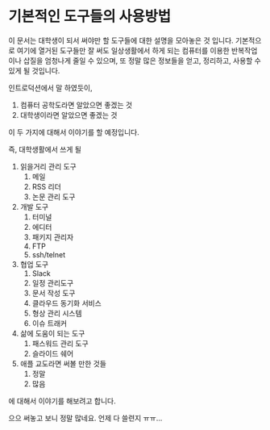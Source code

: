 # 기본적인 도구들의 사용방법

이 문서는 대학생이 되서 써야만 할 도구들에 대한 설명을 모아놓은 것 입니다. 기본적으로 여기에 열거된 도구들만 잘 써도 일상생활에서 하게 되는 컴퓨터를 이용한 반복작업이나 삽질을 엄청나게 줄일 수 있으며, 또 정말 많은 정보들을 얻고, 정리하고, 사용할 수 있게 될 것입니다.

인트로덕션에서 말 하였듯이,

1. 컴퓨터 공학도라면 알았으면 좋겠는 것
2. 대학생이라면 알았으면 좋겠는 것



이 두 가지에 대해서 이야기를 할 예정입니다.

즉, 대학생활에서 쓰게 될

1. 읽을거리 관리 도구
   1. 메일
   2. RSS 리더
   3. 논문 관리 도구
2. 개발 도구
   1. 터미널
   2. 에디터
   3. 패키지 관리자
   4. FTP
   5. ssh/telnet
3. 협업 도구
   1. Slack
   2. 일정 관리도구
   3. 문서 작성 도구
   4. 클라우드 동기화 서비스
   5. 형상 관리 시스템
   6. 이슈 트래커
4. 삶에 도움이 되는 도구
   1. 패스워드 관리 도구
   2. 슬라이드 쉐어
5. 애플 교도라면 써볼 만한 것들
   1. 정말
   2. 많음

에 대해서 이야기를 해보려고 합니다. 

으으 써놓고 보니 정말 많네요. 언제 다 쓸련지 ㅠㅠ...
